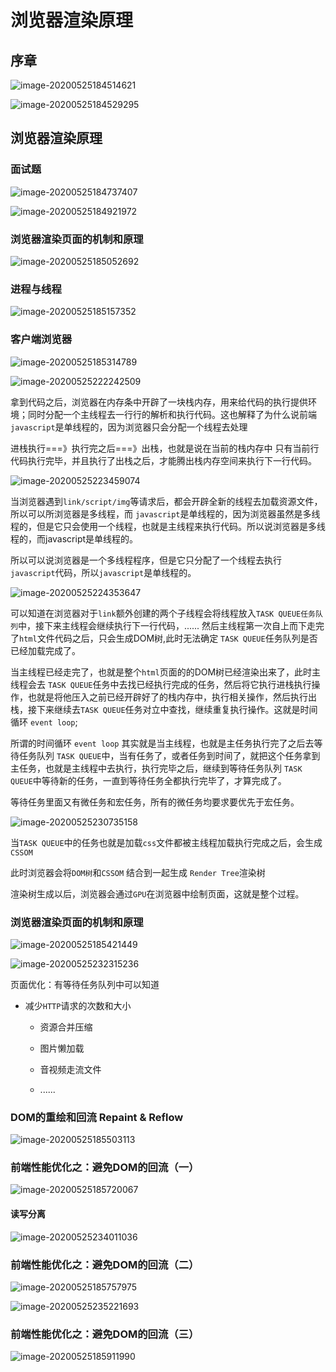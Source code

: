 # 浏览器渲染原理



## 序章



![image-20200525184514621](01.assets/image-20200525184514621.png)



![image-20200525184529295](01.assets/image-20200525184529295.png)

## 浏览器渲染原理

### 面试题

![image-20200525184737407](01.assets/image-20200525184737407.png)



![image-20200525184921972](01.assets/image-20200525184921972.png)



### 浏览器渲染页面的机制和原理



![image-20200525185052692](01.assets/image-20200525185052692.png)



### 进程与线程

![image-20200525185157352](01.assets/image-20200525185157352.png)





### 客户端浏览器

![image-20200525185314789](01.assets/image-20200525185314789.png)



![image-20200525222242509](01.assets/image-20200525222242509.png)

拿到代码之后，浏览器在内存条中开辟了一块栈内存，用来给代码的执行提供环境；同时分配一个主线程去一行行的解析和执行代码。这也解释了为什么说前端`javascript`是单线程的，因为浏览器只会分配一个线程去处理

进栈执行===》执行完之后===》出栈，也就是说在当前的栈内存中 只有当前行代码执行完毕，并且执行了出栈之后，才能腾出栈内存空间来执行下一行代码。



![image-20200525223459074](01.assets/image-20200525223459074.png)



当浏览器遇到`link/script/img`等请求后，都会开辟全新的线程去加载资源文件，所以可以所浏览器是多线程，而 `javascript`是单线程的，因为浏览器虽然是多线程的，但是它只会使用一个线程，也就是主线程来执行代码。所以说浏览器是多线程的，而javascript是单线程的。

所以可以说浏览器是一个多线程程序，但是它只分配了一个线程去执行`javascript`代码，所以`javascript`是单线程的。

![image-20200525224353647](01.assets/image-20200525224353647.png)



可以知道在浏览器对于`link`额外创建的两个子线程会将线程放入`TASK QUEUE任务队列`中，接下来主线程会继续执行下一行代码，...... 然后主线程第一次自上而下走完了`html`文件代码之后，只会生成DOM树,此时无法确定 `TASK QUEUE`任务队列是否已经加载完成了。

当主线程已经走完了，也就是整个`html`页面的的DOM树已经渲染出来了，此时主线程会去 `TASK QUEUE`任务中去找已经执行完成的任务，然后将它执行进栈执行操作，也就是将他压入之前已经开辟好了的栈内存中，执行相关操作，然后执行出栈，接下来继续去`TASK QUEUE`任务对立中查找，继续重复执行操作。这就是时间循环 `event loop`;

所谓的时间循环 `event loop` 其实就是当主线程，也就是主任务执行完了之后去等待任务队列 `TASK QUEUE`中，当有任务了，或者任务到时间了，就把这个任务拿到主任务，也就是主线程中去执行，执行完毕之后，继续到等待任务队列 `TASK QUEUE`中等待新的任务，一直到等待任务全都执行完毕了，才算完成了。

等待任务里面又有微任务和宏任务，所有的微任务均要求要优先于宏任务。



![image-20200525230735158](01.assets/image-20200525230735158.png)

当`TASK QUEUE`中的任务也就是加载`css`文件都被主线程加载执行完成之后，会生成 `CSSOM`

此时浏览器会将`DOM树`和`CSSOM` 结合到一起生成 `Render Tree`渲染树

渲染树生成以后，浏览器会通过`GPU`在浏览器中绘制页面，这就是整个过程。





###  浏览器渲染页面的机制和原理

![image-20200525185421449](01.assets/image-20200525185421449.png)



![image-20200525232315236](01.assets/image-20200525232315236.png)



页面优化：有等待任务队列中可以知道

+ 减少`HTTP`请求的次数和大小

  + 资源合并压缩

  + 图片懒加载

  + 音视频走流文件

  + ......

    

### DOM的重绘和回流 Repaint & Reflow

![image-20200525185503113](01.assets/image-20200525185503113.png)





### 前端性能优化之：避免DOM的回流（一）



![image-20200525185720067](01.assets/image-20200525185720067.png)



#### 读写分离

![image-20200525234011036](01.assets/image-20200525234011036.png)





### 前端性能优化之：避免DOM的回流（二）

![image-20200525185757975](01.assets/image-20200525185757975.png)



![image-20200525235221693](01.assets/image-20200525235221693.png)







### 前端性能优化之：避免DOM的回流（三）

![image-20200525185911990](01.assets/image-20200525185911990.png)


